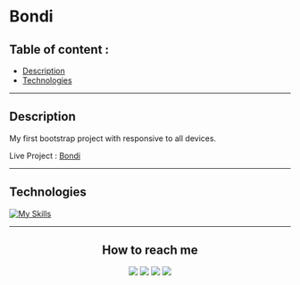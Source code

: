 # Bondi

## Table of content : 

*  [Description](#description)
*  [Technologies](#technologies)

<hr>

## Description
My first bootstrap project with responsive to all devices.

Live Project :
<a href="https://ahmed-abohmaid.github.io/Bondi/" alt="bondi">Bondi</a>

<hr>

## Technologies 

[![My Skills](https://skillicons.dev/icons?i=css,html,bootstrap,&perline=10)](https://skillicons.dev)

<hr>

<h2 align="center"> How to reach me </h2>
  
<p align="center">
    <a href="mailto:ahmedmedo.am121212@gmail.com"><img src="https://img.shields.io/badge/-Gmail-D14836?style=for-the-badge&logo=Gmail&logoColor=white"></img></a>
    <a href="https://linkedin.com/in/ahmed-abohmaid"alt="Linkedin"><img src="https://img.shields.io/badge/LinkedIn-0077B5?style=for-the-badge&logo=linkedin&logoColor=white"></a>
    <a href="https://www.facebook.com/abohmaid13" alt="Facebook"><img src="https://img.shields.io/badge/Facebook-1877F2?style=for-the-badge&logo=facebook&logoColor=white"></a>
    <a href="https://github.com/Ahmed-AboHmaiD" alt="GitHub"><img src="https://img.shields.io/badge/GitHub-100000?style=for-the-badge&logo=github&logoColor=white"></a>
</p>

